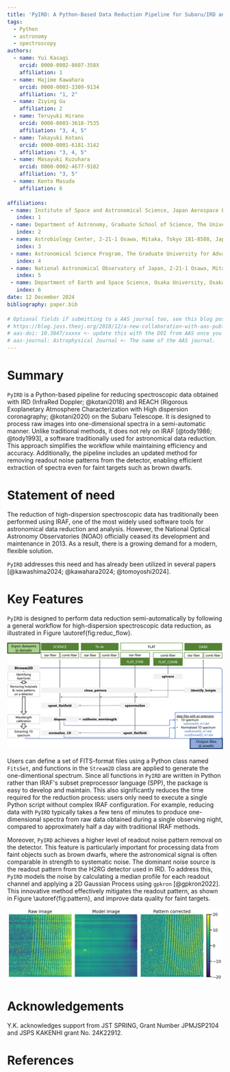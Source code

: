 ```yaml
---
title: 'PyIRD: A Python-Based Data Reduction Pipeline for Subaru/IRD and REACH'
tags:
  - Python
  - astronomy
  - spectroscopy
authors:
  - name: Yui Kasagi
    orcid: 0000-0002-8607-358X
    affiliation: 1 
  - name: Hajime Kawahara
    orcid: 0000-0003-3309-9134
    affiliation: "1, 2" 
  - name: Ziying Gu
    affiliation: 2
  - name: Teruyuki Hirano
    orcid: 0000-0003-3618-7535
    affiliation: "3, 4, 5"
  - name: Takayuki Kotani
    orcid: 0000-0001-6181-3142
    affiliation: "3, 4, 5"
  - name: Masayuki Kuzuhara
    orcid: 0000-0002-4677-9182
    affiliation: "3, 5"
  - name: Kento Masuda
    affiliation: 6

affiliations:
 - name: Institute of Space and Astronomical Science, Japan Aerospace Exploration Agency, 3-1-1 Yoshinodai, Chuo-ku, Sagamihara, Kanagawa, 252-5210, Japan
   index: 1
 - name: Department of Astronomy, Graduate School of Science, The University of Tokyo, 7-3-1 Hongo, Bunkyo-ku, Tokyo 113-0033, Japan
   index: 2
 - name: Astrobiology Center, 2-21-1 Osawa, Mitaka, Tokyo 181-8588, Japan
   index: 3
 - name: Astronomical Science Program, The Graduate University for Advanced Studies, SOKENDAI, 2-21-1 Osawa, Mitaka, Tokyo 181-8588, Japan
   index: 4
 - name: National Astronomical Observatory of Japan, 2-21-1 Osawa, Mitaka, Tokyo 181-8588, Japan
   index: 5
 - name: Department of Earth and Space Science, Osaka University, Osaka 560-0043, Japan
   index: 6
date: 12 December 2024
bibliography: paper.bib

# Optional fields if submitting to a AAS journal too, see this blog post:
# https://blog.joss.theoj.org/2018/12/a-new-collaboration-with-aas-publishing
# aas-doi: 10.3847/xxxxx <- update this with the DOI from AAS once you know it.
# aas-journal: Astrophysical Journal <- The name of the AAS journal.
---
```


# Summary
<!-- 
comments

-->
`PyIRD` is a Python-based pipeline for reducing spectroscopic data obtained with IRD (InfraRed Doppler; @kotani2018) and REACH (Rigorous Exoplanetary Atmosphere Characterization with High dispersion coronagraphy; @kotani2020) on the Subaru Telescope. 
It is designed to process raw images into one-dimensional spectra in a semi-automatic manner. 
Unlike traditional methods, it does not rely on IRAF [@tody1986; @tody1993], a software traditionally used for astronomical data reduction. This approach simplifies the workflow while maintaining efficiency and accuracy.
Additionally, the pipeline includes an updated method for removing readout noise patterns from the detector, enabling efficient extraction of spectra even for faint targets such as brown dwarfs.

# Statement of need

The reduction of high-dispersion spectroscopic data has traditionally been performed using IRAF, one of the most widely used software tools for astronomical data reduction and analysis.
However, the National Optical Astronomy Observatories (NOAO) officially ceased its development and maintenance in 2013.
As a result, there is a growing demand for a modern, flexible solution.

`PyIRD` addresses this need and has already been utilized in several papers [@kawashima2024; @kawahara2024; @tomoyoshi2024]. 


# Key Features

`PyIRD` is designed to perform data reduction semi-automatically by following a general workflow for high-dispersion spectroscopic data reduction, as illustrated in Figure \autoref{fig:reduc_flow}.

![Flowchart of the reduction process for IRD and REACH data. The reduction process follows from top to bottom of this figure. Texts in the grey boxes represent instance names of each reduction step used in `PyIRD`. \label{fig:reduc_flow}](fig/reduc_flowchart.png)

Users can define a set of FITS-format files using a Python class named `FitsSet`, and functions in the `Stream2D` class are applied to generate the one-dimentional spectrum.
Since all functions in `PyIRD` are written in Python rather than IRAF's subset preprocessor language (SPP), the package is easy to develop and maintain.
This also significantly reduces the time required for the reduction process: users only need to execute a single Python script without complex IRAF configuration.
For example, reducing data with `PyIRD` typically takes a few tens of minutes to produce one-dimensional spectra from raw data obtained during a single observing night, compared to approximately half a day with traditional IRAF methods.

Moreover, `PyIRD` achieves a higher level of readout noise pattern removal on the detector.
This feature is particularly important for processing data from faint objects such as brown dwarfs, where the astronomical signal is often comparable in strength to systematic noise.
The dominant noise source is the readout pattern from the H2RG detector used in IRD.
To address this, `PyIRD` models the noise by calculating a median profile for each readout channel and applying a 2D Gaussian Process using `gpkron` [@gpkron2022].
This innovative method effectively mitigates the readout pattern, as shown in Figure \autoref{fig:pattern}, and improve data quality for faint targets.

![(Left) Raw image; (Middle) Readout pattern model created by `PyIRD`; (Right) Pattern-corrected image \label{fig:pattern}](fig/clean_pattern.png)

# Acknowledgements

Y.K. acknowledges support from JST SPRING, Grant Number JPMJSP2104 and JSPS KAKENHI grant No. 24K22912.

# References